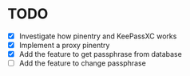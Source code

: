  
# TODO

- [x] Investigate how pinentry and KeePassXC works
- [x] Implement a proxy pinentry
- [x] Add the feature to get passphrase from database
- [ ] Add the feature to change passphrase
